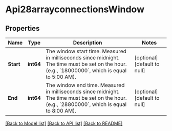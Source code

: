 # Api28arrayconnectionsWindow

## Properties
Name | Type | Description | Notes
------------ | ------------- | ------------- | -------------
**Start** | **int64** | The window start time. Measured in milliseconds since midnight. The time must be set on the hour. (e.g., &#x60;18000000&#x60;, which is equal to 5:00 AM). | [optional] [default to null]
**End** | **int64** | The window end time. Measured in milliseconds since midnight. The time must be set on the hour. (e.g., &#x60;28800000&#x60;, which is equal to 8:00 AM). | [optional] [default to null]

[[Back to Model list]](../README.md#documentation-for-models) [[Back to API list]](../README.md#documentation-for-api-endpoints) [[Back to README]](../README.md)

